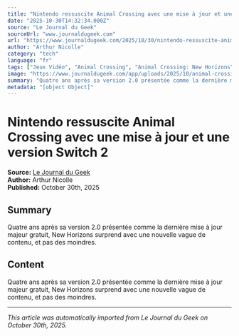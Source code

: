```yaml
---
title: "Nintendo ressuscite Animal Crossing avec une mise à jour et une version Switch 2"
date: "2025-10-30T14:32:34.000Z"
source: "Le Journal du Geek"
sourceUrl: "www.journaldugeek.com"
url: "https://www.journaldugeek.com/2025/10/30/nintendo-ressuscite-animal-crossing-avec-une-mise-a-jour-et-une-version-switch-2/"
author: "Arthur Nicolle"
category: "tech"
language: "fr"
tags: ["Jeux Vidéo", "Animal Crossing", "Animal Crossing: New Horizons", "mise à jour", "Nintendo Switch", "Nintendo Switch 2", "tech", "français"]
image: "https://www.journaldugeek.com/app/uploads/2025/10/animal-crossing-new-horizons-mise-a-jour-switch-2-1280x853.jpg"
summary: "Quatre ans après sa version 2.0 présentée comme la dernière mise à jour majeur gratuit, New Horizons surprend avec une nouvelle vague de contenu, et pas des moindres."
metadata: "[object Object]"
---
```


# Nintendo ressuscite Animal Crossing avec une mise à jour et une version Switch 2

**Source:** [Le Journal du Geek](https://www.journaldugeek.com/2025/10/30/nintendo-ressuscite-animal-crossing-avec-une-mise-a-jour-et-une-version-switch-2/)  
**Author:** Arthur Nicolle  
**Published:** October 30th, 2025  

## Summary

Quatre ans après sa version 2.0 présentée comme la dernière mise à jour majeur gratuit, New Horizons surprend avec une nouvelle vague de contenu, et pas des moindres.

## Content

Quatre ans après sa version 2.0 présentée comme la dernière mise à jour majeur gratuit, New Horizons surprend avec une nouvelle vague de contenu, et pas des moindres.

---

*This article was automatically imported from Le Journal du Geek on October 30th, 2025.*
